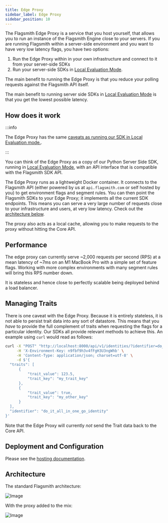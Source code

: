 ```yaml
---
title: Edge Proxy
sidebar_label: Edge Proxy
sidebar_position: 10
---
```


The Flagsmith Edge Proxy is a service that you host yourself, that allows you to run an instance of the Flagsmith Engine close to your servers. If you are running Flagsmith within a server-side environment and you want to have very low latency flags, you have two options:

1. Run the Edge Proxy within in your own infrastructure and connect to it from your server-side SDKs
2. Run your server-side SDKs in [Local Evaluation Mode](/clients#local-evaluation).

The main benefit to running the Edge Proxy is that you reduce your polling requests against the Flagsmith API itself.

The main benefit to running server side SDKs in [Local Evaluation Mode](/clients#local-evaluation) is that you get the lowest possible latency.

## How does it work

:::info

The Edge Proxy has the same [caveats as running our SDK in Local Evaluation mode.](/clients/#local-evaluation).

:::

You can think of the Edge Proxy as a copy of our Python Server Side SDK, running in [Local Evaluation Mode](/clients#local-evaluation), with an API interface that is compatible with the Flagsmith SDK API.

The Edge Proxy runs as a lightweight Docker container. It connects to the Flagsmith API (either powered by us at `api.flagsmith.com` or self hosted by you) to get environment flags and segment rules. You can then point the Flagsmith SDKs to your Edge Proxy; it implements all the current SDK endpoints. This means you can serve a very large number of requests close to your infrastructure and users, at very low latency. Check out the [architecture below](#architecture).

The proxy also acts as a local cache, allowing you to make requests to the proxy without hitting the Core API.

## Performance

The edge proxy can currently serve ~2,000 requests per second (RPS) at a mean latency of ~7ms on an M1 MacBook Pro with a simple set of feature flags. Working with more complex environments with many segment rules will bring this RPS number down.

It is stateless and hence close to perfectly scalable being deployed behind a load balancer.

## Managing Traits

There is one caveat with the Edge Proxy. Because it is entirely stateless, it is not able to persist trait data into any sort of datastore. This means that you _have_ to provide the full complement of traits when requesting the flags for a particular identity. Our SDKs all provide relevant methods to achieve this. An example using `curl` would read as follows:

```bash
curl -X "POST" "http://localhost:8000/api/v1/identities/?identifier=do_it_all_in_one_go_identity" \
     -H 'X-Environment-Key: n9fbf9h3v4fFgH3U3ngWhb' \
     -H 'Content-Type: application/json; charset=utf-8' \
     -d $'{
  "traits": [
      {
          "trait_value": 123.5,
          "trait_key": "my_trait_key"
      },
      {
          "trait_value": true,
          "trait_key": "my_other_key"
      }
  ],
  "identifier": "do_it_all_in_one_go_identity"
}'
```

Note that the Edge Proxy will currently _not_ send the Trait data back to the Core API.

## Deployment and Configuration

Please see the [hosting documentation](/deployment/hosting/locally-edge-proxy).

## Architecture

The standard Flagsmith architecture:

![Image](/img/edge-proxy-existing.svg)

With the proxy added to the mix:

![Image](/img/edge-proxy-proxy.svg)
